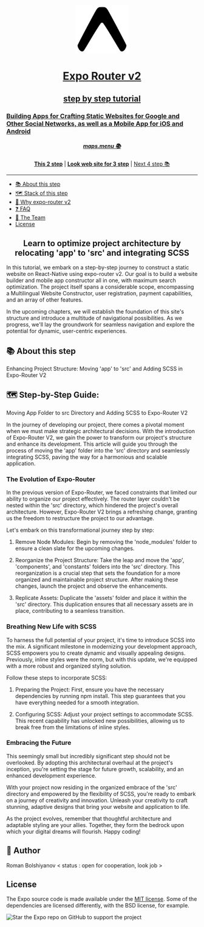 <!-- Banner Image -->
<p align="center">
  <a href="https://expo.dev/">
    <img alt="expo sdk" height="128" src="./assets/images/banner.png">
    <h1 align="center">Expo Router v2 </h1>
    <h2 align="center">step by step tutorial </h2>
    <h3>Building Apps for Crafting Static Websites for Google and Other Social Networks, as well as a Mobile App for iOS and Android  </h3>
  </a>
<h5 align="center"> <a aria-label="expo documentation" href="https://maps.menu">maps.menu 📚</a></h5>
</p>

<p align="center">
  <a aria-label="try expo with snack" href="https://github.com/bolshiyanov/expo-router-v2-step2"><b>This 2 step</b></a>
 | <a aria-label="try expo with snack" href="https://expo-router-v2-static-web-app-step-3.netlify.app/"><b>Look web site for 3 step</b></a>
 |
  <a aria-label="expo documentation" href="https://github.com/bolshiyanov/expo-router-v2-step4">Next 4 step 📚</a>
</p>

---

- [📚 About this step](#-documentation)
- [🗺 Stack of this step](#-Stack-of-this-step)
- [🏅 Why expo-router v2](#-Why-expo-router)
- [❓ FAQ](#-faq)
- [💙 The Team](#-the-team)
- [License](#license)

<h2 align="center">Learn to optimize project architecture by relocating 'app' to 'src' and integrating SCSS</h2>

In this tutorial, we embark on a step-by-step journey to construct a static website on React-Native using expo-router v2. Our goal is to build a website builder and mobile app constructor all in one, with maximum search optimization. The project itself spans a considerable scope, encompassing a Multilingual Website Constructor, user registration, payment capabilities, and an array of other features.

In the upcoming chapters, we will establish the foundation of this site's structure and introduce a multitude of navigational possibilities. As we progress, we'll lay the groundwork for seamless navigation and explore the potential for dynamic, user-centric experiences.

## 📚 About this step

Enhancing Project Structure: Moving 'app' to 'src' and Adding SCSS in Expo-Router V2

## 🗺  Step-by-Step Guide:<br/>

Moving App Folder to src Directory and Adding SCSS to Expo-Router V2

In the journey of developing our project, there comes a pivotal moment when we must make strategic architectural decisions. With the introduction of Expo-Router V2, we gain the power to transform our project's structure and enhance its development. This article will guide you through the process of moving the 'app' folder into the 'src' directory and seamlessly integrating SCSS, paving the way for a harmonious and scalable application.

### The Evolution of Expo-Router

In the previous version of Expo-Router, we faced constraints that limited our ability to organize our project effectively. The router layer couldn't be nested within the 'src' directory, which hindered the project's overall architecture. However, Expo-Router V2 brings a refreshing change, granting us the freedom to restructure the project to our advantage.

Let's embark on this transformational journey step by step:

1. Remove Node Modules: Begin by removing the 'node_modules' folder to ensure a clean slate for the upcoming changes.

2. Reorganize the Project Structure: Take the leap and move the 'app', 'components', and 'constants' folders into the 'src' directory. This reorganization is a crucial step that sets the foundation for a more organized and maintainable project structure. After making these changes, launch the project and observe the enhancements.

3. Replicate Assets: Duplicate the 'assets' folder and place it within the 'src' directory. This duplication ensures that all necessary assets are in place, contributing to a seamless transition.

### Breathing New Life with SCSS

To harness the full potential of your project, it's time to introduce SCSS into the mix. A significant milestone in modernizing your development approach, SCSS empowers you to create dynamic and visually appealing designs. Previously, inline styles were the norm, but with this update, we're equipped with a more robust and organized styling solution.

Follow these steps to incorporate SCSS:

1. Preparing the Project: First, ensure you have the necessary dependencies by running npm install. This step guarantees that you have everything needed for a smooth integration.

2. Configuring SCSS: Adjust your project settings to accommodate SCSS. This recent capability has unlocked new possibilities, allowing us to break free from the limitations of inline styles.

### Embracing the Future

This seemingly small but incredibly significant step should not be overlooked. By adopting this architectural overhaul at the project's inception, you're setting the stage for future growth, scalability, and an enhanced development experience.

With your project now residing in the organized embrace of the 'src' directory and empowered by the flexibility of SCSS, you're ready to embark on a journey of creativity and innovation. Unleash your creativity to craft stunning, adaptive designs that bring your website and application to life.

As the project evolves, remember that thoughtful architecture and adaptable styling are your allies. Together, they form the bedrock upon which your digital dreams will flourish. Happy coding!

## 💙 Author

Roman Bolshiyanov < status : open for cooperation, look job >

## License

The Expo source code is made available under the [MIT license](LICENSE). Some of the dependencies are licensed differently, with the BSD license, for example.


<img alt="Star the Expo repo on GitHub to support the project" src="https://user-images.githubusercontent.com/9664363/185428788-d762fd5d-97b3-4f59-8db7-f72405be9677.gif" width="50%">
